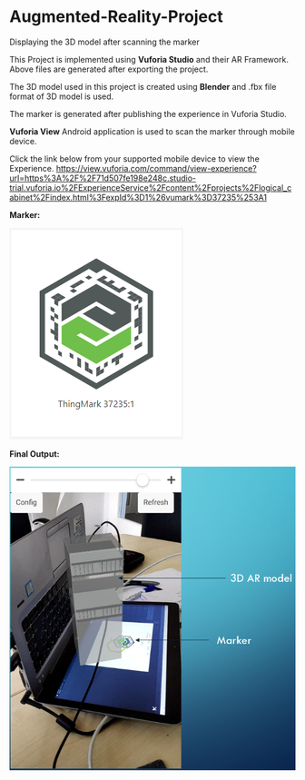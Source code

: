 # Augmented-Reality-Project
Displaying the 3D model after scanning the marker

This Project is implemented using **Vuforia Studio** and their AR Framework. Above files are generated after exporting the project.

The 3D model used in this project is created using **Blender** and .fbx file format of 3D model is used.

The marker is generated after publishing the experience in Vuforia Studio.

**Vuforia View** Android application is used to scan the marker through mobile device.

Click the link below from your supported mobile device to view the Experience.
https://view.vuforia.com/command/view-experience?url=https%3A%2F%2F71d507fe198e248c.studio-trial.vuforia.io%2FExperienceService%2Fcontent%2Fprojects%2Flogical_cabinet%2Findex.html%3FexpId%3D1%26vumark%3D37235%253A1

**Marker:**

![Output Pic](https://github.com/aj-bhagat/Augmented-Reality-Project/blob/master/ThingMark.PNG)


**Final Output:**

![Output Pic](https://github.com/aj-bhagat/Augmented-Reality-Project/blob/master/Output.PNG)
